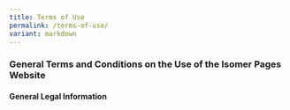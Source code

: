 ```yaml
---
title: Terms of Use
permalink: /terms-of-use/
variant: markdown
---
```

### **General Terms and Conditions on the Use of the Isomer Pages Website**

#### **General Legal Information**



